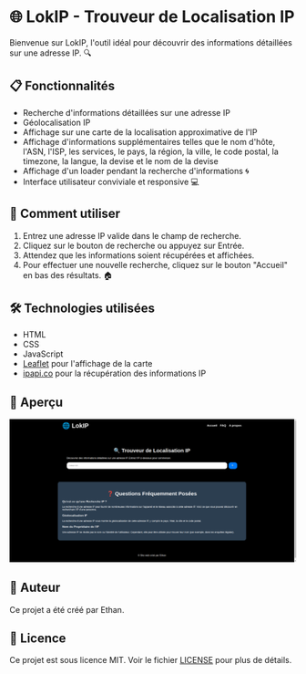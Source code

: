 # 🌐 LokIP - Trouveur de Localisation IP

Bienvenue sur LokIP, l'outil idéal pour découvrir des informations détaillées sur une adresse IP. 🔍

## 📋 Fonctionnalités

- Recherche d'informations détaillées sur une adresse IP
- Géolocalisation IP
- Affichage sur une carte de la localisation approximative de l'IP
- Affichage d'informations supplémentaires telles que le nom d'hôte, l'ASN, l'ISP, les services, le pays, la région, la ville, le code postal, la timezone, la langue, la devise et le nom de la devise
- Affichage d'un loader pendant la recherche d'informations 🌀
- Interface utilisateur conviviale et responsive 💻

## 📝 Comment utiliser

1. Entrez une adresse IP valide dans le champ de recherche.
2. Cliquez sur le bouton de recherche ou appuyez sur Entrée.
3. Attendez que les informations soient récupérées et affichées.
4. Pour effectuer une nouvelle recherche, cliquez sur le bouton "Accueil" en bas des résultats. 🏠

## 🛠 Technologies utilisées

- HTML
- CSS
- JavaScript
- [Leaflet](https://leafletjs.com/) pour l'affichage de la carte
- [ipapi.co](https://ipapi.co/) pour la récupération des informations IP

## 📸 Aperçu

![LokIP Screenshot](png/screen.png)

## 👤 Auteur

Ce projet a été créé par Ethan.

## 📜 Licence

Ce projet est sous licence MIT. Voir le fichier [LICENSE](LICENSE) pour plus de détails.
